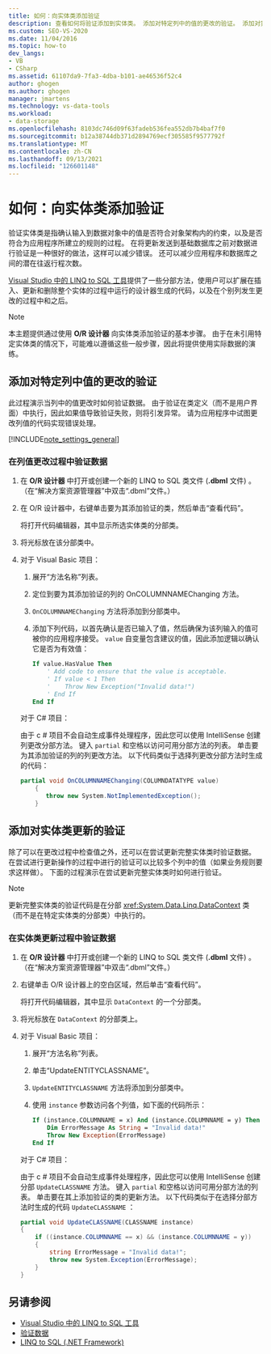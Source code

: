 ```yaml
---
title: 如何：向实体类添加验证
description: 查看如何将验证添加到实体类。 添加对特定列中的值的更改的验证。 添加对实体类更新的验证。
ms.custom: SEO-VS-2020
ms.date: 11/04/2016
ms.topic: how-to
dev_langs:
- VB
- CSharp
ms.assetid: 61107da9-7fa3-4dba-b101-ae46536f52c4
author: ghogen
ms.author: ghogen
manager: jmartens
ms.technology: vs-data-tools
ms.workload:
- data-storage
ms.openlocfilehash: 8103dc746d09f63fadeb536fea552db7b4baf7f0
ms.sourcegitcommit: b12a38744db371d2894769ecf305585f9577792f
ms.translationtype: MT
ms.contentlocale: zh-CN
ms.lasthandoff: 09/13/2021
ms.locfileid: "126601148"
---
```

# <a name="how-to-add-validation-to-entity-classes"></a>如何：向实体类添加验证
验证实体类是指确认输入到数据对象中的值是否符合对象架构内的约束，以及是否符合为应用程序所建立的规则的过程。 在将更新发送到基础数据库之前对数据进行验证是一种很好的做法，这样可以减少错误。 还可以减少应用程序和数据库之间的潜在往返行程次数。

[Visual Studio 中的 LINQ to SQL 工具](../data-tools/linq-to-sql-tools-in-visual-studio2.md)提供了一些分部方法，使用户可以扩展在插入、更新和删除整个实体的过程中运行的设计器生成的代码，以及在个别列发生更改的过程中和之后。

> [!NOTE]
> 本主题提供通过使用 **O/R 设计器** 向实体类添加验证的基本步骤。 由于在未引用特定实体类的情况下，可能难以遵循这些一般步骤，因此将提供使用实际数据的演练。

## <a name="add-validation-for-changes-to-the-value-in-a-specific-column"></a>添加对特定列中值的更改的验证
此过程演示当列中的值更改时如何验证数据。 由于验证在类定义（而不是用户界面）中执行，因此如果值导致验证失败，则将引发异常。 请为应用程序中试图更改列值的代码实现错误处理。

[!INCLUDE[note_settings_general](../data-tools/includes/note_settings_general_md.md)]

### <a name="to-validate-data-during-a-columns-value-change"></a>在列值更改过程中验证数据

1. 在 **O/R 设计器** 中打开或创建一个新的 LINQ to SQL 类文件 (**.dbml** 文件) 。 （在“解决方案资源管理器”中双击“.dbml”文件。）

2. 在 O/R 设计器中，右键单击要为其添加验证的类，然后单击“查看代码”。

     将打开代码编辑器，其中显示所选实体类的分部类。

3. 将光标放在该分部类中。

4. 对于 Visual Basic 项目：

    1. 展开“方法名称”列表。

    2. 定位到要为其添加验证的列的 OnCOLUMNNAMEChanging 方法。

    3. `OnCOLUMNNAMEChanging` 方法将添加到分部类中。

    4. 添加下列代码，以首先确认是否已输入了值，然后确保为该列输入的值可被你的应用程序接受。 `value` 自变量包含建议的值，因此添加逻辑以确认它是否为有效值：

        ```vb
        If value.HasValue Then
            ' Add code to ensure that the value is acceptable.
            ' If value < 1 Then
            '    Throw New Exception("Invalid data!")
            ' End If
        End If
        ```

    对于 C# 项目：

    由于 c # 项目不会自动生成事件处理程序，因此您可以使用 IntelliSense 创建列更改分部方法。 键入 `partial` 和空格以访问可用分部方法的列表。 单击要为其添加验证的列的列更改方法。 以下代码类似于选择列更改分部方法时生成的代码：

    ```csharp
    partial void OnCOLUMNNAMEChanging(COLUMNDATATYPE value)
        {
           throw new System.NotImplementedException();
        }
    ```

## <a name="add-validation-for-updates-to-an-entity-class"></a>添加对实体类更新的验证
除了可以在更改过程中检查值之外，还可以在尝试更新完整实体类时验证数据。 在尝试进行更新操作的过程中进行的验证可以比较多个列中的值（如果业务规则要求这样做）。 下面的过程演示在尝试更新完整实体类时如何进行验证。

> [!NOTE]
> 更新完整实体类的验证代码是在分部 <xref:System.Data.Linq.DataContext> 类（而不是在特定实体类的分部类）中执行的。

### <a name="to-validate-data-during-an-update-to-an-entity-class"></a>在实体类更新过程中验证数据

1. 在 **O/R 设计器** 中打开或创建一个新的 LINQ to SQL 类文件 (**.dbml** 文件) 。 （在“解决方案资源管理器”中双击“.dbml”文件。）

2. 右键单击 O/R 设计器上的空白区域，然后单击“查看代码”。

     将打开代码编辑器，其中显示 `DataContext` 的一个分部类。

3. 将光标放在 `DataContext` 的分部类上。

4. 对于 Visual Basic 项目：

    1. 展开“方法名称”列表。

    2. 单击“UpdateENTITYCLASSNAME”。

    3. `UpdateENTITYCLASSNAME` 方法将添加到分部类中。

    4. 使用 `instance` 参数访问各个列值，如下面的代码所示：

        ```vb
        If (instance.COLUMNNAME = x) And (instance.COLUMNNAME = y) Then
            Dim ErrorMessage As String = "Invalid data!"
            Throw New Exception(ErrorMessage)
        End If
        ```

    对于 C# 项目：

    由于 c # 项目不会自动生成事件处理程序，因此您可以使用 IntelliSense 创建分部 `UpdateCLASSNAME` 方法。 键入 `partial` 和空格以访问可用分部方法的列表。 单击要在其上添加验证的类的更新方法。 以下代码类似于在选择分部方法时生成的代码 `UpdateCLASSNAME` ：

    ```csharp
    partial void UpdateCLASSNAME(CLASSNAME instance)
    {
        if ((instance.COLUMNNAME == x) && (instance.COLUMNNAME = y))
        {
            string ErrorMessage = "Invalid data!";
            throw new System.Exception(ErrorMessage);
        }
    }
    ```

## <a name="see-also"></a>另请参阅

- [Visual Studio 中的 LINQ to SQL 工具](../data-tools/linq-to-sql-tools-in-visual-studio2.md)
- [验证数据](../data-tools/validate-data-in-datasets.md)
- [LINQ to SQL (.NET Framework)](/dotnet/framework/data/adonet/sql/linq/index)
